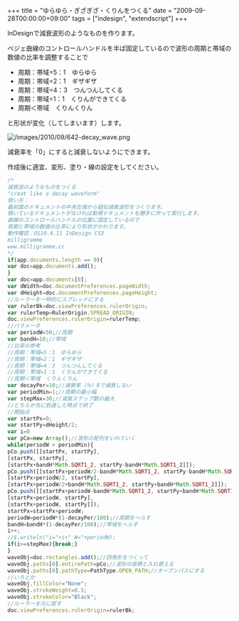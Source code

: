 +++
title = "ゆらゆら・ぎざぎざ・くりんをつくる"
date = "2009-09-28T00:00:00+09:00"
tags = ["indesign", "extendscript"]
+++

InDesignで減衰波形のようなものを作ります。

ベジェ曲線のコントロールハンドルを半ば固定しているので波形の周期と帯域の数値の比率を調整することで


- 周期：帯域=5：1　ゆらゆら
- 周期：帯域=2：1　ギザギザ
- 周期：帯域=4：3　つんつんしてくる
- 周期：帯域=1：1　くりんができてくる
- 周期＜帯域　くりんくりん


と形状が変化（してしまいます）します。

![/images/2010/09/642-decay_wave.png](/images/2010/09/642-decay_wave.png)

減衰率を「0」にすると減衰しないようにできます。

作成後に適宜、変形、塗り・線の設定をしてください。

```js
/*
減衰波のようなものをつくる
"creat like a decay waveform"
使い方：
最前面のドキュメントの中央左端から疑似減衰波形をつくります。
開いているドキュメントがなければ新規ドキュメントを勝手に作って実行します。
曲線のコントロールハンドルの位置に固定しているので
周期と帯域の数値の比率により形状がかわります。
動作確認：OS10.4.11 InDesign CS3
milligramme
www.milligramme.cc
*/
if(app.documents.length == 0){
var doc=app.documents.add();
}
var doc=app.documents[0];
var dWidth=doc.documentPreferences.pageWidth;
var dHeight=doc.documentPreferences.pageHeight;
//ルーラーを一時的にスプレッドにする
var rulerBk=doc.viewPreferences.rulerOrigin;
var rulerTemp=RulerOrigin.SPREAD_ORIGIN;
doc.viewPreferences.rulerOrigin=rulerTemp;
//パラメータ
var periodW=50;//周期
var bandH=10;//帯域
//比率の参考
//周期：帯域=5：1　ゆらゆら
//周期：帯域=2：1　ギザギザ
//周期：帯域=4：3　つんつんしてくる
//周期：帯域=1：1　くりんができてくる
//周期＜帯域　くりんくりん
var decayPer=10;//減衰率（％）0で減衰しない
var periodMin=1;//周期の最小幅
var stepMax=30;//減衰ステップ数の最大
//どちらか先に到達した時点で終了
//開始点
var startPx=0;
var startPy=dHeight/2;
var i=0
var pCo=new Array();//波形の配列をいれていく
while(periodW > periodMin){
pCo.push([[startPx, startPy],
[startPx, startPy],
[startPx+bandH*Math.SQRT1_2, startPy-bandH*Math.SQRT1_2]]);
pCo.push([[startPx+periodW/2-bandH*Math.SQRT1_2, startPy-bandH*Math.SQRT1_2],
[startPx+periodW/2, startPy],
[startPx+periodW/2+bandH*Math.SQRT1_2, startPy+bandH*Math.SQRT1_2]]);
pCo.push([[startPx+periodW-bandH*Math.SQRT1_2, startPy+bandH*Math.SQRT1_2],
[startPx+periodW, startPy],
[startPx+periodW, startPy]]);
startPx=startPx+periodW;
periodW=periodW*(1-decayPer/100);//周期をへらす
bandH=bandH*(1-decayPer/100);//帯域をへらす
i++;
//$.writeln("i="+i+" W="+periodW);
if(i>=stepMax){break;}
}
waveObj=doc.rectangles.add();//四角形をつくって
waveObj.paths[0].entirePath=pCo;//波形の座標と入れ替える
waveObj.paths[0].pathType=PathType.OPEN_PATH;//オープンパスにする
//いろとか
waveObj.fillColor="None";
waveObj.strokeWeight=0.5;
waveObj.strokeColor="Black";
//ルーラーを元に戻す
doc.viewPreferences.rulerOrigin=rulerBk;
```